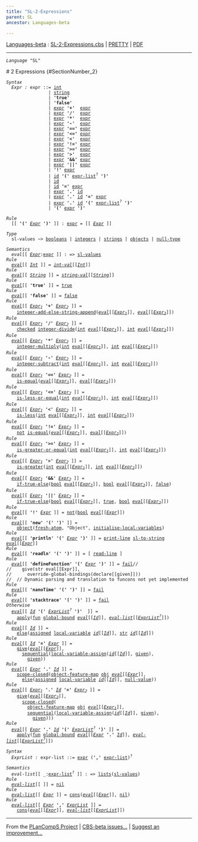 ```yaml
---
title: "SL-2-Expressions"
parent: SL
ancestor: Languages-beta

---
```


[Languages-beta] : [SL-2-Expressions.cbs] \| [PRETTY] \| [PDF]


----
<div class="highlighter-rouge"><pre class="highlight"><code><i class="keyword">Language</i> <span id="Language_SL">"SL"</span></code></pre></div>
# 2 Expressions {#SectionNumber_2}
<div class="highlighter-rouge"><pre class="highlight"><code><i class="keyword">Syntax</i>
  <i class="keyword"></i><i class="var"><i class="var"><span id="VariableStem_Expr">Expr</span></i> :</i> <span class="syn-name"><span id="SyntaxName_expr">expr</span></span> ::= <span class="syn-name"><a href="../SL-1-Lexemes/index.html#SyntaxName_int">int</a></span>
                | <span class="syn-name"><a href="../SL-1-Lexemes/index.html#SyntaxName_string">string</a></span>
                | <b class="atom">'true'</b>
                | <b class="atom">'false'</b>
                | <span class="syn-name"><a href="#SyntaxName_expr">expr</a></span> <b class="atom">'+'</b>  <span class="syn-name"><a href="#SyntaxName_expr">expr</a></span>
                | <span class="syn-name"><a href="#SyntaxName_expr">expr</a></span> <b class="atom">'/'</b>  <span class="syn-name"><a href="#SyntaxName_expr">expr</a></span>
                | <span class="syn-name"><a href="#SyntaxName_expr">expr</a></span> <b class="atom">'*'</b>  <span class="syn-name"><a href="#SyntaxName_expr">expr</a></span>
                | <span class="syn-name"><a href="#SyntaxName_expr">expr</a></span> <b class="atom">'-'</b>  <span class="syn-name"><a href="#SyntaxName_expr">expr</a></span>
                | <span class="syn-name"><a href="#SyntaxName_expr">expr</a></span> <b class="atom">'=='</b> <span class="syn-name"><a href="#SyntaxName_expr">expr</a></span>
                | <span class="syn-name"><a href="#SyntaxName_expr">expr</a></span> <b class="atom">'<='</b> <span class="syn-name"><a href="#SyntaxName_expr">expr</a></span>
                | <span class="syn-name"><a href="#SyntaxName_expr">expr</a></span> <b class="atom">'<'</b>  <span class="syn-name"><a href="#SyntaxName_expr">expr</a></span>
                | <span class="syn-name"><a href="#SyntaxName_expr">expr</a></span> <b class="atom">'!='</b> <span class="syn-name"><a href="#SyntaxName_expr">expr</a></span>
                | <span class="syn-name"><a href="#SyntaxName_expr">expr</a></span> <b class="atom">'>='</b> <span class="syn-name"><a href="#SyntaxName_expr">expr</a></span>
                | <span class="syn-name"><a href="#SyntaxName_expr">expr</a></span> <b class="atom">'>'</b>  <span class="syn-name"><a href="#SyntaxName_expr">expr</a></span>
                | <span class="syn-name"><a href="#SyntaxName_expr">expr</a></span> <b class="atom">'&&'</b> <span class="syn-name"><a href="#SyntaxName_expr">expr</a></span>
                | <span class="syn-name"><a href="#SyntaxName_expr">expr</a></span> <b class="atom">'||'</b> <span class="syn-name"><a href="#SyntaxName_expr">expr</a></span>
                | <b class="atom">'!'</b> <span class="syn-name"><a href="#SyntaxName_expr">expr</a></span>
                | <span class="syn-name"><a href="../SL-1-Lexemes/index.html#SyntaxName_id">id</a></span> <b class="atom">'('</b> <span class="syn-name"><a href="#SyntaxName_expr-list">expr-list</a></span><sup class="sup">?</sup> <b class="atom">')'</b>
                | <span class="syn-name"><a href="../SL-1-Lexemes/index.html#SyntaxName_id">id</a></span>
                | <span class="syn-name"><a href="../SL-1-Lexemes/index.html#SyntaxName_id">id</a></span> <b class="atom">'='</b> <span class="syn-name"><a href="#SyntaxName_expr">expr</a></span>
                | <span class="syn-name"><a href="#SyntaxName_expr">expr</a></span> <b class="atom">'.'</b> <span class="syn-name"><a href="../SL-1-Lexemes/index.html#SyntaxName_id">id</a></span>
                | <span class="syn-name"><a href="#SyntaxName_expr">expr</a></span> <b class="atom">'.'</b> <span class="syn-name"><a href="../SL-1-Lexemes/index.html#SyntaxName_id">id</a></span> <b class="atom">'='</b> <span class="syn-name"><a href="#SyntaxName_expr">expr</a></span>
                | <span class="syn-name"><a href="#SyntaxName_expr">expr</a></span> <b class="atom">'.'</b> <span class="syn-name"><a href="../SL-1-Lexemes/index.html#SyntaxName_id">id</a></span> <b class="atom">'('</b> <span class="syn-name"><a href="#SyntaxName_expr-list">expr-list</a></span><sup class="sup">?</sup> <b class="atom">')'</b>
                | <b class="atom">'('</b> <span class="syn-name"><a href="#SyntaxName_expr">expr</a></span> <b class="atom">')'</b></code></pre></div>

<div class="highlighter-rouge"><pre class="highlight"><code><i class="keyword">Rule</i>
  [[ <b class="atom">'('</b> <span id="Variable231_Expr"><i class="var"><a href="#VariableStem_Expr">Expr</a></i></span> <b class="atom">')'</b> ]] : <span class="syn-name"><a href="#SyntaxName_expr">expr</a></span> = [[ <a href="#Variable231_Expr"><i class="var">Expr</i></a> ]]</code></pre></div>


<div class="highlighter-rouge"><pre class="highlight"><code><i class="keyword">Type</i>
  <span class="name"><span id="Name_sl-values">sl-values</span></span> ~> <span class="name"><a href="../../../../../Funcons-beta/Values/Primitive/Booleans/index.html#Name_booleans">booleans</a></span> | <span class="name"><a href="../../../../../Funcons-beta/Values/Primitive/Integers/index.html#Name_integers">integers</a></span> | <span class="name"><a href="../../../../../Funcons-beta/Values/Composite/Strings/index.html#Name_strings">strings</a></span> | <span class="name"><a href="../../../../../Funcons-beta/Values/Composite/Objects/index.html#Name_objects">objects</a></span> | <span class="name"><a href="../../../../../Funcons-beta/Values/Primitive/Null/index.html#Name_null-type">null-type</a></span></code></pre></div>

<div class="highlighter-rouge"><pre class="highlight"><code><i class="keyword">Semantics</i>
  <i class="sem-name"><span id="SemanticsName_eval">eval</span></i>[[ <span id="Variable280_Expr"><i class="var"><a href="#VariableStem_Expr">Expr</a></i></span>:<span class="syn-name"><a href="#SyntaxName_expr">expr</a></span> ]] : => <span class="name"><a href="#Name_sl-values">sl-values</a></span>
<i class="keyword">Rule</i>
  <i class="sem-name"><a href="#SemanticsName_eval">eval</a></i>[[ <span id="Variable294_Int"><i class="var"><a href="../SL-1-Lexemes/index.html#VariableStem_Int">Int</a></i></span> ]] = <i class="sem-name"><a href="../SL-1-Lexemes/index.html#SemanticsName_int-val">int-val</a></i>[[<a href="#Variable294_Int"><i class="var">Int</i></a>]]
<i class="keyword">Rule</i>
  <i class="sem-name"><a href="#SemanticsName_eval">eval</a></i>[[ <span id="Variable323_String"><i class="var"><a href="../SL-1-Lexemes/index.html#VariableStem_String">String</a></i></span> ]] = <i class="sem-name"><a href="../SL-1-Lexemes/index.html#SemanticsName_string-val">string-val</a></i>[[<a href="#Variable323_String"><i class="var">String</i></a>]]
<i class="keyword">Rule</i>
  <i class="sem-name"><a href="#SemanticsName_eval">eval</a></i>[[ <b class="atom">'true'</b> ]] = <span class="name"><a href="../../../../../Funcons-beta/Values/Primitive/Booleans/index.html#Name_true">true</a></span>
<i class="keyword">Rule</i>
  <i class="sem-name"><a href="#SemanticsName_eval">eval</a></i>[[ <b class="atom">'false'</b> ]] = <span class="name"><a href="../../../../../Funcons-beta/Values/Primitive/Booleans/index.html#Name_false">false</a></span>
<i class="keyword">Rule</i>
  <i class="sem-name"><a href="#SemanticsName_eval">eval</a></i>[[ <span id="Variable385_Expr1"><i class="var"><a href="#VariableStem_Expr">Expr</a><sub class="sub">1</sub></i></span> <b class="atom">'+'</b> <span id="Variable393_Expr2"><i class="var"><a href="#VariableStem_Expr">Expr</a><sub class="sub">2</sub></i></span> ]] =
    <span class="name"><a href="../SL-Funcons/index.html#Name_integer-add-else-string-append">integer-add-else-string-append</a></span>(<i class="sem-name"><a href="#SemanticsName_eval">eval</a></i>[[<a href="#Variable385_Expr1"><i class="var">Expr<sub class="sub">1</sub></i></a>]], <i class="sem-name"><a href="#SemanticsName_eval">eval</a></i>[[<a href="#Variable393_Expr2"><i class="var">Expr<sub class="sub">2</sub></i></a>]])
<i class="keyword">Rule</i>
  <i class="sem-name"><a href="#SemanticsName_eval">eval</a></i>[[ <span id="Variable447_Expr1"><i class="var"><a href="#VariableStem_Expr">Expr</a><sub class="sub">1</sub></i></span> <b class="atom">'/'</b> <span id="Variable455_Expr2"><i class="var"><a href="#VariableStem_Expr">Expr</a><sub class="sub">2</sub></i></span> ]] =
    <span class="name"><a href="../../../../../Funcons-beta/Computations/Abnormal/Failing/index.html#Name_checked">checked</a></span> <span class="name"><a href="../../../../../Funcons-beta/Values/Primitive/Integers/index.html#Name_integer-divide">integer-divide</a></span>(<span class="name"><a href="../SL-Funcons/index.html#Name_int">int</a></span> <i class="sem-name"><a href="#SemanticsName_eval">eval</a></i>[[<a href="#Variable447_Expr1"><i class="var">Expr<sub class="sub">1</sub></i></a>]], <span class="name"><a href="../SL-Funcons/index.html#Name_int">int</a></span> <i class="sem-name"><a href="#SemanticsName_eval">eval</a></i>[[<a href="#Variable455_Expr2"><i class="var">Expr<sub class="sub">2</sub></i></a>]])
<i class="keyword">Rule</i>
  <i class="sem-name"><a href="#SemanticsName_eval">eval</a></i>[[ <span id="Variable515_Expr1"><i class="var"><a href="#VariableStem_Expr">Expr</a><sub class="sub">1</sub></i></span> <b class="atom">'*'</b> <span id="Variable523_Expr2"><i class="var"><a href="#VariableStem_Expr">Expr</a><sub class="sub">2</sub></i></span> ]] =
    <span class="name"><a href="../../../../../Funcons-beta/Values/Primitive/Integers/index.html#Name_integer-multiply">integer-multiply</a></span>(<span class="name"><a href="../SL-Funcons/index.html#Name_int">int</a></span> <i class="sem-name"><a href="#SemanticsName_eval">eval</a></i>[[<a href="#Variable515_Expr1"><i class="var">Expr<sub class="sub">1</sub></i></a>]], <span class="name"><a href="../SL-Funcons/index.html#Name_int">int</a></span> <i class="sem-name"><a href="#SemanticsName_eval">eval</a></i>[[<a href="#Variable523_Expr2"><i class="var">Expr<sub class="sub">2</sub></i></a>]])
<i class="keyword">Rule</i>
  <i class="sem-name"><a href="#SemanticsName_eval">eval</a></i>[[ <span id="Variable581_Expr1"><i class="var"><a href="#VariableStem_Expr">Expr</a><sub class="sub">1</sub></i></span> <b class="atom">'-'</b> <span id="Variable589_Expr2"><i class="var"><a href="#VariableStem_Expr">Expr</a><sub class="sub">2</sub></i></span> ]] =
    <span class="name"><a href="../../../../../Funcons-beta/Values/Primitive/Integers/index.html#Name_integer-subtract">integer-subtract</a></span>(<span class="name"><a href="../SL-Funcons/index.html#Name_int">int</a></span> <i class="sem-name"><a href="#SemanticsName_eval">eval</a></i>[[<a href="#Variable581_Expr1"><i class="var">Expr<sub class="sub">1</sub></i></a>]], <span class="name"><a href="../SL-Funcons/index.html#Name_int">int</a></span> <i class="sem-name"><a href="#SemanticsName_eval">eval</a></i>[[<a href="#Variable589_Expr2"><i class="var">Expr<sub class="sub">2</sub></i></a>]])
<i class="keyword">Rule</i>
  <i class="sem-name"><a href="#SemanticsName_eval">eval</a></i>[[ <span id="Variable647_Expr1"><i class="var"><a href="#VariableStem_Expr">Expr</a><sub class="sub">1</sub></i></span> <b class="atom">'=='</b> <span id="Variable655_Expr2"><i class="var"><a href="#VariableStem_Expr">Expr</a><sub class="sub">2</sub></i></span> ]] =
    <span class="name"><a href="../../../../../Funcons-beta/Values/Value-Types/index.html#Name_is-equal">is-equal</a></span>(<i class="sem-name"><a href="#SemanticsName_eval">eval</a></i>[[<a href="#Variable647_Expr1"><i class="var">Expr<sub class="sub">1</sub></i></a>]], <i class="sem-name"><a href="#SemanticsName_eval">eval</a></i>[[<a href="#Variable655_Expr2"><i class="var">Expr<sub class="sub">2</sub></i></a>]])
<i class="keyword">Rule</i>
  <i class="sem-name"><a href="#SemanticsName_eval">eval</a></i>[[ <span id="Variable709_Expr1"><i class="var"><a href="#VariableStem_Expr">Expr</a><sub class="sub">1</sub></i></span> <b class="atom">'<='</b> <span id="Variable717_Expr2"><i class="var"><a href="#VariableStem_Expr">Expr</a><sub class="sub">2</sub></i></span> ]] =
    <span class="name"><a href="../../../../../Funcons-beta/Values/Primitive/Integers/index.html#Name_is-less-or-equal">is-less-or-equal</a></span>(<span class="name"><a href="../SL-Funcons/index.html#Name_int">int</a></span> <i class="sem-name"><a href="#SemanticsName_eval">eval</a></i>[[<a href="#Variable709_Expr1"><i class="var">Expr<sub class="sub">1</sub></i></a>]], <span class="name"><a href="../SL-Funcons/index.html#Name_int">int</a></span> <i class="sem-name"><a href="#SemanticsName_eval">eval</a></i>[[<a href="#Variable717_Expr2"><i class="var">Expr<sub class="sub">2</sub></i></a>]])
<i class="keyword">Rule</i>
  <i class="sem-name"><a href="#SemanticsName_eval">eval</a></i>[[ <span id="Variable775_Expr1"><i class="var"><a href="#VariableStem_Expr">Expr</a><sub class="sub">1</sub></i></span> <b class="atom">'<'</b> <span id="Variable783_Expr2"><i class="var"><a href="#VariableStem_Expr">Expr</a><sub class="sub">2</sub></i></span> ]] =
    <span class="name"><a href="../../../../../Funcons-beta/Values/Primitive/Integers/index.html#Name_is-less">is-less</a></span>(<span class="name"><a href="../SL-Funcons/index.html#Name_int">int</a></span> <i class="sem-name"><a href="#SemanticsName_eval">eval</a></i>[[<a href="#Variable775_Expr1"><i class="var">Expr<sub class="sub">1</sub></i></a>]], <span class="name"><a href="../SL-Funcons/index.html#Name_int">int</a></span> <i class="sem-name"><a href="#SemanticsName_eval">eval</a></i>[[<a href="#Variable783_Expr2"><i class="var">Expr<sub class="sub">2</sub></i></a>]])
<i class="keyword">Rule</i>
  <i class="sem-name"><a href="#SemanticsName_eval">eval</a></i>[[ <span id="Variable841_Expr1"><i class="var"><a href="#VariableStem_Expr">Expr</a><sub class="sub">1</sub></i></span> <b class="atom">'!='</b> <span id="Variable849_Expr2"><i class="var"><a href="#VariableStem_Expr">Expr</a><sub class="sub">2</sub></i></span> ]] =
    <span class="name"><a href="../../../../../Funcons-beta/Values/Primitive/Booleans/index.html#Name_not">not</a></span> <span class="name"><a href="../../../../../Funcons-beta/Values/Value-Types/index.html#Name_is-equal">is-equal</a></span>(<i class="sem-name"><a href="#SemanticsName_eval">eval</a></i>[[<a href="#Variable841_Expr1"><i class="var">Expr<sub class="sub">1</sub></i></a>]], <i class="sem-name"><a href="#SemanticsName_eval">eval</a></i>[[<a href="#Variable849_Expr2"><i class="var">Expr<sub class="sub">2</sub></i></a>]])
<i class="keyword">Rule</i>
  <i class="sem-name"><a href="#SemanticsName_eval">eval</a></i>[[ <span id="Variable905_Expr1"><i class="var"><a href="#VariableStem_Expr">Expr</a><sub class="sub">1</sub></i></span> <b class="atom">'>='</b> <span id="Variable913_Expr2"><i class="var"><a href="#VariableStem_Expr">Expr</a><sub class="sub">2</sub></i></span> ]] =
    <span class="name"><a href="../../../../../Funcons-beta/Values/Primitive/Integers/index.html#Name_is-greater-or-equal">is-greater-or-equal</a></span>(<span class="name"><a href="../SL-Funcons/index.html#Name_int">int</a></span> <i class="sem-name"><a href="#SemanticsName_eval">eval</a></i>[[<a href="#Variable905_Expr1"><i class="var">Expr<sub class="sub">1</sub></i></a>]], <span class="name"><a href="../SL-Funcons/index.html#Name_int">int</a></span> <i class="sem-name"><a href="#SemanticsName_eval">eval</a></i>[[<a href="#Variable913_Expr2"><i class="var">Expr<sub class="sub">2</sub></i></a>]])
<i class="keyword">Rule</i>
  <i class="sem-name"><a href="#SemanticsName_eval">eval</a></i>[[ <span id="Variable971_Expr1"><i class="var"><a href="#VariableStem_Expr">Expr</a><sub class="sub">1</sub></i></span> <b class="atom">'>'</b> <span id="Variable979_Expr2"><i class="var"><a href="#VariableStem_Expr">Expr</a><sub class="sub">2</sub></i></span> ]] =
    <span class="name"><a href="../../../../../Funcons-beta/Values/Primitive/Integers/index.html#Name_is-greater">is-greater</a></span>(<span class="name"><a href="../SL-Funcons/index.html#Name_int">int</a></span> <i class="sem-name"><a href="#SemanticsName_eval">eval</a></i>[[<a href="#Variable971_Expr1"><i class="var">Expr<sub class="sub">1</sub></i></a>]], <span class="name"><a href="../SL-Funcons/index.html#Name_int">int</a></span> <i class="sem-name"><a href="#SemanticsName_eval">eval</a></i>[[<a href="#Variable979_Expr2"><i class="var">Expr<sub class="sub">2</sub></i></a>]])
<i class="keyword">Rule</i>
  <i class="sem-name"><a href="#SemanticsName_eval">eval</a></i>[[ <span id="Variable1037_Expr1"><i class="var"><a href="#VariableStem_Expr">Expr</a><sub class="sub">1</sub></i></span> <b class="atom">'&&'</b> <span id="Variable1045_Expr2"><i class="var"><a href="#VariableStem_Expr">Expr</a><sub class="sub">2</sub></i></span> ]] =
    <span class="name"><a href="../../../../../Funcons-beta/Computations/Normal/Flowing/index.html#Name_if-true-else">if-true-else</a></span>(<span class="name"><a href="../SL-Funcons/index.html#Name_bool">bool</a></span> <i class="sem-name"><a href="#SemanticsName_eval">eval</a></i>[[<a href="#Variable1037_Expr1"><i class="var">Expr<sub class="sub">1</sub></i></a>]], <span class="name"><a href="../SL-Funcons/index.html#Name_bool">bool</a></span> <i class="sem-name"><a href="#SemanticsName_eval">eval</a></i>[[<a href="#Variable1045_Expr2"><i class="var">Expr<sub class="sub">2</sub></i></a>]], <span class="name"><a href="../../../../../Funcons-beta/Values/Primitive/Booleans/index.html#Name_false">false</a></span>)
<i class="keyword">Rule</i>
  <i class="sem-name"><a href="#SemanticsName_eval">eval</a></i>[[ <span id="Variable1106_Expr1"><i class="var"><a href="#VariableStem_Expr">Expr</a><sub class="sub">1</sub></i></span> <b class="atom">'||'</b> <span id="Variable1114_Expr2"><i class="var"><a href="#VariableStem_Expr">Expr</a><sub class="sub">2</sub></i></span> ]] =
    <span class="name"><a href="../../../../../Funcons-beta/Computations/Normal/Flowing/index.html#Name_if-true-else">if-true-else</a></span>(<span class="name"><a href="../SL-Funcons/index.html#Name_bool">bool</a></span> <i class="sem-name"><a href="#SemanticsName_eval">eval</a></i>[[<a href="#Variable1106_Expr1"><i class="var">Expr<sub class="sub">1</sub></i></a>]], <span class="name"><a href="../../../../../Funcons-beta/Values/Primitive/Booleans/index.html#Name_true">true</a></span>, <span class="name"><a href="../SL-Funcons/index.html#Name_bool">bool</a></span> <i class="sem-name"><a href="#SemanticsName_eval">eval</a></i>[[<a href="#Variable1114_Expr2"><i class="var">Expr<sub class="sub">2</sub></i></a>]])
<i class="keyword">Rule</i>
  <i class="sem-name"><a href="#SemanticsName_eval">eval</a></i>[[ <b class="atom">'!'</b> <span id="Variable1176_Expr"><i class="var"><a href="#VariableStem_Expr">Expr</a></i></span> ]] = <span class="name"><a href="../../../../../Funcons-beta/Values/Primitive/Booleans/index.html#Name_not">not</a></span>(<span class="name"><a href="../SL-Funcons/index.html#Name_bool">bool</a></span> <i class="sem-name"><a href="#SemanticsName_eval">eval</a></i>[[<a href="#Variable1176_Expr"><i class="var">Expr</i></a>]])
<i class="keyword">Rule</i>
  <i class="sem-name"><a href="#SemanticsName_eval">eval</a></i>[[ <b class="atom">'new'</b> <b class="atom">'('</b> <b class="atom">')'</b> ]] =
    <span class="name"><a href="../../../../../Funcons-beta/Values/Composite/Objects/index.html#Name_object">object</a></span>(<span class="name"><a href="../../../../../Funcons-beta/Computations/Normal/Generating/index.html#Name_fresh-atom">fresh-atom</a></span>, "Object", <span class="name"><a href="../SL-Funcons/index.html#Name_initialise-local-variables">initialise-local-variables</a></span>)
<i class="keyword">Rule</i>
  <i class="sem-name"><a href="#SemanticsName_eval">eval</a></i>[[ <b class="atom">'println'</b> <b class="atom">'('</b> <span id="Variable1254_Expr"><i class="var"><a href="#VariableStem_Expr">Expr</a></i></span> <b class="atom">')'</b> ]] = <span class="name"><a href="../SL-Funcons/index.html#Name_print-line">print-line</a></span> <span class="name"><a href="../SL-Funcons/index.html#Name_sl-to-string">sl-to-string</a></span> <i class="sem-name"><a href="#SemanticsName_eval">eval</a></i>[[<a href="#Variable1254_Expr"><i class="var">Expr</i></a>]]
<i class="keyword">Rule</i>
  <i class="sem-name"><a href="#SemanticsName_eval">eval</a></i>[[ <b class="atom">'readln'</b> <b class="atom">'('</b> <b class="atom">')'</b> ]] = [ <span class="name"><a href="../SL-Funcons/index.html#Name_read-line">read-line</a></span> ]
<i class="keyword">Rule</i>
  <i class="sem-name"><a href="#SemanticsName_eval">eval</a></i>[[ <b class="atom">'defineFunction'</b> <b class="atom">'('</b> <span id="Variable1323_Expr"><i class="var"><a href="#VariableStem_Expr">Expr</a></i></span> <b class="atom">')'</b> ]] = <span class="name"><a href="../../../../../Funcons-beta/Computations/Abnormal/Failing/index.html#Name_fail">fail</a></span>//  
//    give(str eval[[Expr]],  
//      override-global-bindings(declare[[given]]))  
//  // Dynamic parsing and translation to funcons not yet implemented
<i class="keyword">Rule</i>
  <i class="sem-name"><a href="#SemanticsName_eval">eval</a></i>[[ <b class="atom">'nanoTime'</b> <b class="atom">'('</b> <b class="atom">')'</b> ]] = <span class="name"><a href="../../../../../Funcons-beta/Computations/Abnormal/Failing/index.html#Name_fail">fail</a></span>
<i class="keyword">Rule</i>
  <i class="sem-name"><a href="#SemanticsName_eval">eval</a></i>[[ <b class="atom">'stacktrace'</b> <b class="atom">'('</b> <b class="atom">')'</b> ]] = <span class="name"><a href="../../../../../Funcons-beta/Computations/Abnormal/Failing/index.html#Name_fail">fail</a></span>
<i class="keyword">Otherwise</i>
  <i class="sem-name"><a href="#SemanticsName_eval">eval</a></i>[[ <span id="Variable1391_Id"><i class="var"><a href="../SL-1-Lexemes/index.html#VariableStem_Id">Id</a></i></span> <b class="atom">'('</b> <span id="Variable1399_ExprList?"><i class="var"><a href="#VariableStem_ExprList">ExprList</a><sup class="sup">?</sup></i></span> <b class="atom">')'</b>  ]] =
    <span class="name"><a href="../../../../../Funcons-beta/Values/Abstraction/Functions/index.html#Name_apply">apply</a></span>(<span class="name"><a href="../SL-Funcons/index.html#Name_fun">fun</a></span> <span class="name"><a href="../SL-Funcons/index.html#Name_global-bound">global-bound</a></span> <i class="sem-name"><a href="#SemanticsName_eval">eval</a></i>[[<a href="#Variable1391_Id"><i class="var">Id</i></a>]], <i class="sem-name"><a href="#SemanticsName_eval-list">eval-list</a></i>[[<a href="#Variable1399_ExprList?"><i class="var">ExprList<sup class="sup">?</sup></i></a>]])
<i class="keyword">Rule</i>
  <i class="sem-name"><a href="#SemanticsName_eval">eval</a></i>[[ <span id="Variable1458_Id"><i class="var"><a href="../SL-1-Lexemes/index.html#VariableStem_Id">Id</a></i></span> ]] = 
    <span class="name"><a href="../../../../../Funcons-beta/Computations/Abnormal/Failing/index.html#Name_else">else</a></span>(<span class="name"><a href="../../../../../Funcons-beta/Computations/Normal/Storing/index.html#Name_assigned">assigned</a></span> <span class="name"><a href="../SL-Funcons/index.html#Name_local-variable">local-variable</a></span> <i class="sem-name"><a href="../SL-1-Lexemes/index.html#SemanticsName_id">id</a></i>[[<a href="#Variable1458_Id"><i class="var">Id</i></a>]], <span class="name"><a href="../SL-Funcons/index.html#Name_str">str</a></span> <i class="sem-name"><a href="../SL-1-Lexemes/index.html#SemanticsName_id">id</a></i>[[<a href="#Variable1458_Id"><i class="var">Id</i></a>]])
<i class="keyword">Rule</i>
  <i class="sem-name"><a href="#SemanticsName_eval">eval</a></i>[[ <span id="Variable1513_Id"><i class="var"><a href="../SL-1-Lexemes/index.html#VariableStem_Id">Id</a></i></span> <b class="atom">'='</b> <span id="Variable1520_Expr"><i class="var"><a href="#VariableStem_Expr">Expr</a></i></span> ]] = 
    <span class="name"><a href="../../../../../Funcons-beta/Computations/Normal/Giving/index.html#Name_give">give</a></span>(<i class="sem-name"><a href="#SemanticsName_eval">eval</a></i>[[<a href="#Variable1520_Expr"><i class="var">Expr</i></a>]],
      <span class="name"><a href="../../../../../Funcons-beta/Computations/Normal/Flowing/index.html#Name_sequential">sequential</a></span>(<span class="name"><a href="../SL-Funcons/index.html#Name_local-variable-assign">local-variable-assign</a></span>(<i class="sem-name"><a href="../SL-1-Lexemes/index.html#SemanticsName_id">id</a></i>[[<a href="#Variable1513_Id"><i class="var">Id</i></a>]], <span class="name"><a href="../../../../../Funcons-beta/Computations/Normal/Giving/index.html#Name_given">given</a></span>),
        <span class="name"><a href="../../../../../Funcons-beta/Computations/Normal/Giving/index.html#Name_given">given</a></span>))
<i class="keyword">Rule</i>
  <i class="sem-name"><a href="#SemanticsName_eval">eval</a></i>[[ <span id="Variable1591_Expr"><i class="var"><a href="#VariableStem_Expr">Expr</a></i></span> <b class="atom">'.'</b> <span id="Variable1598_Id"><i class="var"><a href="../SL-1-Lexemes/index.html#VariableStem_Id">Id</a></i></span> ]] =
    <span class="name"><a href="../SL-Funcons/index.html#Name_scope-closed">scope-closed</a></span>(<span class="name"><a href="../../../../../Funcons-beta/Values/Composite/Objects/index.html#Name_object-feature-map">object-feature-map</a></span> <span class="name"><a href="../SL-Funcons/index.html#Name_obj">obj</a></span> <i class="sem-name"><a href="#SemanticsName_eval">eval</a></i>[[<a href="#Variable1591_Expr"><i class="var">Expr</i></a>]], 
      <span class="name"><a href="../../../../../Funcons-beta/Computations/Abnormal/Failing/index.html#Name_else">else</a></span>(<span class="name"><a href="../../../../../Funcons-beta/Computations/Normal/Storing/index.html#Name_assigned">assigned</a></span> <span class="name"><a href="../SL-Funcons/index.html#Name_local-variable">local-variable</a></span> <i class="sem-name"><a href="../SL-1-Lexemes/index.html#SemanticsName_id">id</a></i>[[<a href="#Variable1598_Id"><i class="var">Id</i></a>]], <span class="name"><a href="../../../../../Funcons-beta/Values/Primitive/Null/index.html#Name_null-value">null-value</a></span>))
<i class="keyword">Rule</i>
  <i class="sem-name"><a href="#SemanticsName_eval">eval</a></i>[[ <span id="Variable1668_Expr1"><i class="var"><a href="#VariableStem_Expr">Expr</a><sub class="sub">1</sub></i></span> <b class="atom">'.'</b> <span id="Variable1675_Id"><i class="var"><a href="../SL-1-Lexemes/index.html#VariableStem_Id">Id</a></i></span> <b class="atom">'='</b> <span id="Variable1683_Expr2"><i class="var"><a href="#VariableStem_Expr">Expr</a><sub class="sub">2</sub></i></span> ]] =
    <span class="name"><a href="../../../../../Funcons-beta/Computations/Normal/Giving/index.html#Name_give">give</a></span>(<i class="sem-name"><a href="#SemanticsName_eval">eval</a></i>[[<a href="#Variable1683_Expr2"><i class="var">Expr<sub class="sub">2</sub></i></a>]],
      <span class="name"><a href="../SL-Funcons/index.html#Name_scope-closed">scope-closed</a></span>(
        <span class="name"><a href="../../../../../Funcons-beta/Values/Composite/Objects/index.html#Name_object-feature-map">object-feature-map</a></span> <span class="name"><a href="../SL-Funcons/index.html#Name_obj">obj</a></span> <i class="sem-name"><a href="#SemanticsName_eval">eval</a></i>[[<a href="#Variable1668_Expr1"><i class="var">Expr<sub class="sub">1</sub></i></a>]],
        <span class="name"><a href="../../../../../Funcons-beta/Computations/Normal/Flowing/index.html#Name_sequential">sequential</a></span>(<span class="name"><a href="../SL-Funcons/index.html#Name_local-variable-assign">local-variable-assign</a></span>(<i class="sem-name"><a href="../SL-1-Lexemes/index.html#SemanticsName_id">id</a></i>[[<a href="#Variable1675_Id"><i class="var">Id</i></a>]], <span class="name"><a href="../../../../../Funcons-beta/Computations/Normal/Giving/index.html#Name_given">given</a></span>),
          <span class="name"><a href="../../../../../Funcons-beta/Computations/Normal/Giving/index.html#Name_given">given</a></span>)))
<i class="keyword">Rule</i>
  <i class="sem-name"><a href="#SemanticsName_eval">eval</a></i>[[ <span id="Variable1782_Expr"><i class="var"><a href="#VariableStem_Expr">Expr</a></i></span> <b class="atom">'.'</b> <span id="Variable1789_Id"><i class="var"><a href="../SL-1-Lexemes/index.html#VariableStem_Id">Id</a></i></span> <b class="atom">'('</b> <span id="Variable1797_ExprList?"><i class="var"><a href="#VariableStem_ExprList">ExprList</a><sup class="sup">?</sup></i></span> <b class="atom">')'</b> ]] = 
    <span class="name"><a href="../../../../../Funcons-beta/Values/Abstraction/Functions/index.html#Name_apply">apply</a></span>(<span class="name"><a href="../SL-Funcons/index.html#Name_fun">fun</a></span> <span class="name"><a href="../SL-Funcons/index.html#Name_global-bound">global-bound</a></span> <i class="sem-name"><a href="#SemanticsName_eval">eval</a></i>[[<a href="#Variable1782_Expr"><i class="var">Expr</i></a> <b class="atom">'.'</b> <a href="#Variable1789_Id"><i class="var">Id</i></a>]], <i class="sem-name"><a href="#SemanticsName_eval-list">eval-list</a></i>[[<a href="#Variable1797_ExprList?"><i class="var">ExprList<sup class="sup">?</sup></i></a>]])</code></pre></div>


<div class="highlighter-rouge"><pre class="highlight"><code><i class="keyword">Syntax</i>
  <i class="keyword"></i><i class="var"><i class="var"><span id="VariableStem_ExprList">ExprList</span></i> :</i> <span class="syn-name"><span id="SyntaxName_expr-list">expr-list</span></span> ::= <span class="syn-name"><a href="#SyntaxName_expr">expr</a></span> (<b class="atom">','</b> <span class="syn-name"><a href="#SyntaxName_expr-list">expr-list</a></span>)<sup class="sup">?</sup></code></pre></div>

<div class="highlighter-rouge"><pre class="highlight"><code><i class="keyword">Semantics</i>
  <i class="sem-name"><span id="SemanticsName_eval-list">eval-list</span></i>[[ _:<span class="syn-name"><a href="#SyntaxName_expr-list">expr-list</a></span><sup class="sup">?</sup> ]] : => <span class="name"><a href="../../../../../Funcons-beta/Values/Composite/Lists/index.html#Name_lists">lists</a></span>(<span class="name"><a href="#Name_sl-values">sl-values</a></span>)
<i class="keyword">Rule</i>
  <i class="sem-name"><a href="#SemanticsName_eval-list">eval-list</a></i>[[ ]] = <span class="name"><a href="../../../../../Funcons-beta/Values/Composite/Lists/index.html#Name_nil">nil</a></span>
<i class="keyword">Rule</i>
  <i class="sem-name"><a href="#SemanticsName_eval-list">eval-list</a></i>[[ <span id="Variable1930_Expr"><i class="var"><a href="#VariableStem_Expr">Expr</a></i></span> ]] = <span class="name"><a href="../../../../../Funcons-beta/Values/Composite/Lists/index.html#Name_cons">cons</a></span>(<i class="sem-name"><a href="#SemanticsName_eval">eval</a></i>[[<a href="#Variable1930_Expr"><i class="var">Expr</i></a>]], <span class="name"><a href="../../../../../Funcons-beta/Values/Composite/Lists/index.html#Name_nil">nil</a></span>)
<i class="keyword">Rule</i>
  <i class="sem-name"><a href="#SemanticsName_eval-list">eval-list</a></i>[[ <span id="Variable1969_Expr"><i class="var"><a href="#VariableStem_Expr">Expr</a></i></span> <b class="atom">','</b> <span id="Variable1976_ExprList"><i class="var"><a href="#VariableStem_ExprList">ExprList</a></i></span> ]] = 
    <span class="name"><a href="../../../../../Funcons-beta/Values/Composite/Lists/index.html#Name_cons">cons</a></span>(<i class="sem-name"><a href="#SemanticsName_eval">eval</a></i>[[<a href="#Variable1969_Expr"><i class="var">Expr</i></a>]], <i class="sem-name"><a href="#SemanticsName_eval-list">eval-list</a></i>[[<a href="#Variable1976_ExprList"><i class="var">ExprList</i></a>]])</code></pre></div>

          

[Funcons-beta]: /CBS-beta/docs/Funcons-beta
  "FUNCONS-BETA"
[Unstable-Funcons-beta]: /CBS-beta/docs/Unstable-Funcons-beta
  "UNSTABLE-FUNCONS-BETA"
[Languages-beta]: /CBS-beta/docs/Languages-beta
  "LANGUAGES-BETA"
[Unstable-Languages-beta]: /CBS-beta/docs/Unstable-Languages-beta
  "UNSTABLE-LANGUAGES-BETA"
[CBS-beta]: /CBS-beta
  "CBS-BETA"
[SL-2-Expressions.cbs]: https://github.com/plancomps/CBS-beta/blob/math/Languages-beta/SL/SL-cbs/SL/SL-2-Expressions/SL-2-Expressions.cbs
  "CBS SOURCE FILE ON GITHUB"
[PLAIN]: /CBS-beta/docs/Languages-beta/SL/SL-cbs/SL/SL-2-Expressions
  "CBS SOURCE WEB PAGE"
[PRETTY]: /CBS-beta/math/Languages-beta/SL/SL-cbs/SL/SL-2-Expressions
  "CBS-KATEX WEB PAGE"
[PDF]: /CBS-beta/math/Languages-beta/SL/SL-cbs/SL/SL-2-Expressions/SL-2-Expressions.pdf
  "CBS-LATEX PDF FILE"
[PLanCompS Project]: https://plancomps.github.io
  "PROGRAMMING LANGUAGE COMPONENTS AND SPECIFICATIONS PROJECT HOME PAGE"

____

From the [PLanCompS Project] | [CBS-beta issues...] | [Suggest an improvement...]

[CBS-beta issues...]: https://github.com/plancomps/CBS-beta/issues
   "CBS-BETA ISSUE REPORTS ON GITHUB"
 [Suggest an improvement...]: mailto:plancomps@gmail.com?Subject=CBS-beta%20-%20comment&Body=Re%3A%20CBS-beta%20specification%20at%20SL/SL-2-Expressions/SL-2-Expressions.cbs%0A%0AComment/Query/Issue/Suggestion%3A%0A%0A%0ASignature%3A%0A
   "GENERATE AN EMAIL TEMPLATE"
